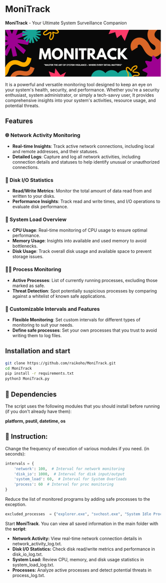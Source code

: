 # MoniTrack

**MoniTrack** - Your Ultimate System Surveillance Companion

![MoniTrack Banner](MoniTrack.png)

It is a powerful and versatile monitoring tool designed to keep an eye on your system's health, security, and performance. Whether you're a security enthusiast, system administrator, or simply a tech-savvy user, It provides comprehensive insights into your system's activities, resource usage, and potential threats.

## Features

### 🌐 Network Activity Monitoring
- **Real-time Insights**: Track active network connections, including local and remote addresses, and their statuses.
- **Detailed Logs**: Capture and log all network activities, including connection details and statuses to help identify unusual or unauthorized connections.

### 💾 Disk I/O Statistics
- **Read/Write Metrics**: Monitor the total amount of data read from and written to your disks.
- **Performance Insights**: Track read and write times, and I/O operations to evaluate disk performance.

### 🧠 System Load Overview
- **CPU Usage**: Real-time monitoring of CPU usage to ensure optimal performance.
- **Memory Usage**: Insights into available and used memory to avoid bottlenecks.
- **Disk Usage**: Track overall disk usage and available space to prevent storage issues.

### 🏃‍♂️ Process Monitoring
- **Active Processes**: List of currently running processes, excluding those marked as safe.
- **Threat Detection**: Spot potentially suspicious processes by comparing against a whitelist of known safe applications.

### 🔄 Customizable Intervals and Features
- **Flexible Monitoring**: Set custom intervals for different types of monitoring to suit your needs.
- **Define safe processes**: Set your own processes that you trust to avoid writing them to log files.

## Installation and start

   ```bash
   git clone https://github.com/raikoho/MoniTrack.git
   cd MoniTrack
   pip install -r requirements.txt
   python3 MoniTrack.py
   ```

## 🧩 Dependencies
The script uses the following modules that you should install before running (if you don't already have them):

**platform, psutil, datetime, os**

## 📜 Instruction:
Change the frequency of execution of various modules if you need. (in seconds):
```python
intervals = {
    'network': 100,  # Interval for network monitoring
    'disk_io': 1000,  # Interval for disk input/output
    'system_load': 60,  # Interval for System Overloads
    'process': 60  # Interval for proc monitoring
}
```
Reduce the list of monitored programs by adding safe processes to the exception. 
```python
excluded_processes  = {"explorer.exe", "svchost.exe", "System Idle Process", "chrome.exe",}  # Add here more
```
Start **MoniTrack**.
You can view all saved information in the main folder with the **script**:
- **Network Activity:** View real-time network connection details in network_activity_log.txt.
- **Disk I/O Statistics:** Check disk read/write metrics and performance in disk_io_log.txt.
- **System Load:** Review CPU, memory, and disk usage statistics in system_load_log.txt.
- **Processes:** Analyze active processes and detect potential threats in process_log.txt.
